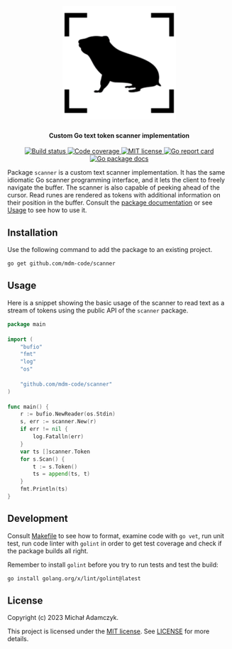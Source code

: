 <h1 align="center">
  <div>
    <img src="https://raw.githubusercontent.com/mdm-code/mdm-code.github.io/main/scanner_logo.png" alt="logo" style="background-color:white;width:256px;height:256px;"/>
  </div>
</h1>

<h4 align="center">Custom Go text token scanner implementation</h4>

<div align="center">
<p>
    <a href="https://github.com/mdm-code/scanner/actions?query=workflow%3ACI">
        <img alt="Build status" src="https://github.com/mdm-code/scanner/workflows/CI/badge.svg">
    </a>
    <a href="https://app.codecov.io/gh/mdm-code/scanner">
        <img alt="Code coverage" src="https://codecov.io/gh/mdm-code/scanner/branch/main/graphs/badge.svg?branch=main">
    </a>
    <a href="https://opensource.org/licenses/MIT" rel="nofollow">
        <img alt="MIT license" src="https://img.shields.io/github/license/mdm-code/scanner">
    </a>
    <a href="https://goreportcard.com/report/github.com/mdm-code/scanner">
        <img alt="Go report card" src="https://goreportcard.com/badge/github.com/mdm-code/scanner">
    </a>
    <a href="https://pkg.go.dev/github.com/mdm-code/scanner">
        <img alt="Go package docs" src="https://img.shields.io/badge/go.dev-reference-007d9c?logo=go&logoColor=white">
    </a>
</p>
</div>

Package `scanner` is a custom text scanner implementation. It has the same
idiomatic Go scanner programming interface, and it lets the client to freely
navigate the buffer. The scanner is also capable of peeking ahead of the
cursor. Read runes are rendered as tokens with additional information on their
position in the buffer. Consult the [package documentation](https://pkg.go.dev/github.com/mdm-code/scanner) or see
[Usage](#usage) to see how to use it.


## Installation

Use the following command to add the package to an existing project.

```sh
go get github.com/mdm-code/scanner
```


## Usage

Here is a snippet showing the basic usage of the scanner to read text as a stream
of tokens using the public API of the `scanner` package.

```go
package main

import (
    "bufio"
    "fmt"
    "log"
    "os"

    "github.com/mdm-code/scanner"
)

func main() {
    r := bufio.NewReader(os.Stdin)
    s, err := scanner.New(r)
    if err != nil {
        log.Fatalln(err)
    }
    var ts []scanner.Token
    for s.Scan() {
        t := s.Token()
        ts = append(ts, t)
    }
    fmt.Println(ts)
}
```


## Development

Consult [Makefile](Makefile) to see how to format, examine code with `go vet`,
run unit test, run code linter with `golint` in order to get test coverage and
check if the package builds all right.

Remember to install `golint` before you try to run tests and test the build:

```sh
go install golang.org/x/lint/golint@latest
```


## License

Copyright (c) 2023 Michał Adamczyk.

This project is licensed under the [MIT license](https://opensource.org/licenses/MIT).
See [LICENSE](LICENSE) for more details.
